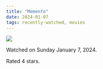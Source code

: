 ```yaml
---
title: "Memento"
date: 2024-01-07
tags: recently-watched, movies
---
```


<div class="letterboxd-movie-data-content">
   <p><img src="https://a.ltrbxd.com/resized/sm/upload/v1/3q/s4/aa/memento-0-600-0-900-crop.jpg?v=80f0732247"/></p> <p>Watched on Sunday January 7, 2024.</p> 
  <p>Rated 4 stars.<p>
  <div class="float-clear"></div>
</div>